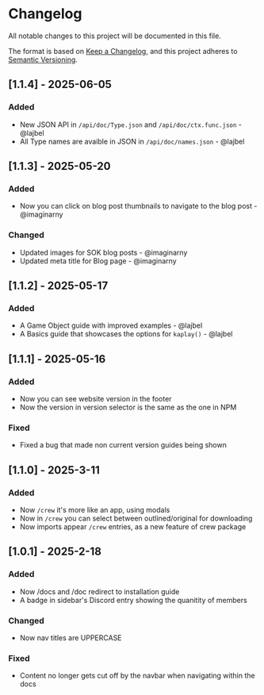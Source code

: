 # Changelog

All notable changes to this project will be documented in this file.

The format is based on [Keep a Changelog](https://keepachangelog.com/en/1.1.0/),
and this project adheres to
[Semantic Versioning](https://semver.org/spec/v2.0.0.html).

## [1.1.4] - 2025-06-05

### Added

- New JSON API in `/api/doc/Type.json` and `/api/doc/ctx.func.json` -
  @lajbel
- All Type names are avaible in JSON in `/api/doc/names.json` -
  @lajbel

## [1.1.3] - 2025-05-20

### Added

- Now you can click on blog post thumbnails to navigate to the blog post -
  @imaginarny

### Changed

- Updated images for SOK blog posts - @imaginarny
- Updated meta title for Blog page - @imaginarny

## [1.1.2] - 2025-05-17

### Added

- A Game Object guide with improved examples - @lajbel
- A Basics guide that showcases the options for `kaplay()` - @lajbel

## [1.1.1] - 2025-05-16

### Added

- Now you can see website version in the footer
- Now the version in version selector is the same as the one in NPM

### Fixed

- Fixed a bug that made non current version guides being shown

## [1.1.0] - 2025-3-11

### Added

- Now `/crew` it's more like an app, using modals
- Now in `/crew` you can select between outlined/original for downloading
- Now imports appear `/crew` entries, as a new feature of crew package

## [1.0.1] - 2025-2-18

### Added

- Now /docs and /doc redirect to installation guide
- A badge in sidebar's Discord entry showing the quanitity of members

### Changed

- Now nav titles are UPPERCASE

### Fixed

- Content no longer gets cut off by the navbar when navigating within the docs
